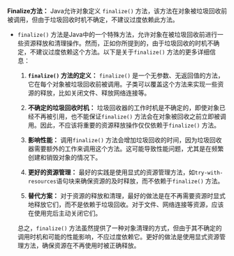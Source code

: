 **Finalize方法：** Java允许对象定义 `finalize()` 方法，该方法在对象被垃圾回收前被调用，但由于垃圾回收时机不确定，不建议过度依赖此方法。

- `finalize()` 方法是Java中的一个特殊方法，允许对象在被垃圾回收前进行一些资源释放和清理操作。然而，正如你所提到的，由于垃圾回收的时机不确定，不建议过度依赖这个方法。以下是关于`finalize()` 方法的更多详细信息：

  1. **`finalize()` 方法的定义：** `finalize()` 是一个无参数、无返回值的方法，它在每个对象被垃圾回收前被调用。子类可以覆盖这个方法来实现一些资源的释放，比如关闭文件、释放网络连接等。

  2. **不确定的垃圾回收时机：** 垃圾回收器的工作时机是不确定的，即使对象已经不再被引用，也不能保证`finalize()` 方法会在对象被回收之前立即被调用。因此，不应该将重要的资源释放操作仅仅依赖于`finalize()` 方法。

  3. **影响性能：** 调用`finalize()` 方法会增加垃圾回收的时间，因为垃圾回收器需要额外的工作来调用这个方法。这可能导致性能问题，尤其是在频繁创建和销毁对象的情况下。

  4. **更好的资源管理：** 最好的实践是使用显式的资源管理方法，如`try-with-resources`语句块来确保资源的及时释放，而不依赖于`finalize()` 方法。

  5. **替代方案：** 对于资源的释放和清理，最好的做法是在不再需要资源时显式地释放它们，而不是依赖于垃圾回收。对于文件、网络连接等资源，应该在使用完后主动关闭它们。

  总之，`finalize()` 方法虽然提供了一种对象清理的方式，但由于其不确定的调用时机和可能的性能影响，不应过度依赖它。更好的做法是使用显式资源管理方法，确保资源在不再使用时被正确释放。